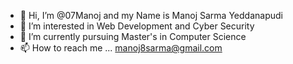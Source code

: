- 👋 Hi, I’m @07Manoj and my Name is Manoj Sarma Yeddanapudi
- 👀 I’m interested in  Web Development and Cyber Security
- 🌱 I’m currently pursuing  Master's in Computer Science
- 📫 How to reach me ... manoj8sarma@gmail.com

<!---
07Manoj/07Manoj is a ✨ special ✨ repository because its `README.md` (this file) appears on your GitHub profile.
You can click the Preview link to take a look at your changes.
--->
